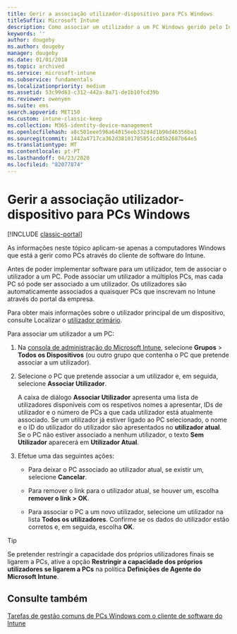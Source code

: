 ```yaml
---
title: Gerir a associação utilizador-dispositivo para PCs Windows
titleSuffix: Microsoft Intune
description: Como associar um utilizador a um PC Windows gerido pelo Intune.
keywords: ''
author: dougeby
ms.author: dougeby
manager: dougeby
ms.date: 01/01/2018
ms.topic: archived
ms.service: microsoft-intune
ms.subservice: fundamentals
ms.localizationpriority: medium
ms.assetid: 53c99d63-c312-442a-8a71-de1b10fcd39b
ms.reviewer: owenyen
ms.suite: ems
search.appverid: MET150
ms.custom: intune-classic-keep
ms.collection: M365-identity-device-management
ms.openlocfilehash: a8c501eee596a64015eeb332d4d1b96d46356ba1
ms.sourcegitcommit: 1442a4717ca362d38101785851cd45b2687b64e5
ms.translationtype: MT
ms.contentlocale: pt-PT
ms.lasthandoff: 04/23/2020
ms.locfileid: "82077874"
---
```

# <a name="manage-user-device-linking-for-windows-pcs"></a>Gerir a associação utilizador-dispositivo para PCs Windows

[!INCLUDE [classic-portal](../includes/classic-portal.md)]

As informações neste tópico aplicam-se apenas a computadores Windows que está a gerir como PCs através do cliente de software do Intune. 

Antes de poder implementar software para um utilizador, tem de associar o utilizador a um PC. Pode associar um utilizador a múltiplos PCs, mas cada PC só pode ser associado a um utilizador. Os utilizadores são automaticamente associados a quaisquer PCs que inscrevam no Intune através do portal da empresa.

Para obter mais informações sobre o utilizador principal de um dispositivo, consulte Localizar o [utilizador primário](../remote-actions/find-primary-user.md).

Para associar um utilizador a um PC:

1. Na [consola de administração do Microsoft Intune](https://manage.microsoft.com/), selecione **Grupos** &gt; **Todos os Dispositivos** (ou outro grupo que contenha o PC que pretende associar a um utilizador).

2. Selecione o PC que pretende associar a um utilizador e, em seguida, selecione **Associar Utilizador**.

   A caixa de diálogo **Associar Utilizador** apresenta uma lista de utilizadores disponíveis com os respetivos nomes a apresentar, IDs de utilizador e o número de PCs a que cada utilizador está atualmente associado. Se um utilizador já estiver ligado ao PC selecionado, o nome e o ID do utilizador do utilizador são apresentados no **utilizador atual**. Se o PC não estiver associado a nenhum utilizador, o texto **Sem Utilizador** aparecerá em **Utilizador Atual**.

3. Efetue uma das seguintes ações:

   - Para deixar o PC associado ao utilizador atual, se existir um, selecione **Cancelar**.

   - Para remover o link para o utilizador atual, se houver um, escolha <strong>remover o link **&gt;** OK</strong>.

   - Para associar o PC a um novo utilizador, selecione um utilizador na lista **Todos os utilizadores**. Confirme se os dados do utilizador estão corretos e, em seguida, escolha **OK**.

> [!TIP]
> Se pretender restringir a capacidade dos próprios utilizadores finais se ligarem a PCs, ative a opção **Restringir a capacidade dos próprios utilizadores se ligarem a PCs** na política **Definições de Agente do Microsoft Intune**.

## <a name="see-also"></a>Consulte também

[Tarefas de gestão comuns de PCs Windows com o cliente de software do Intune](common-windows-pc-management-tasks-with-the-microsoft-intune-computer-client.md)

